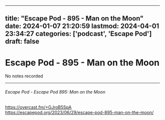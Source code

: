 
---
title: "Escape Pod - 895 - Man on the Moon"
date: 2024-01-07 21:20:59
lastmod: 2024-04-01 23:34:27
categories: ['podcast', 'Escape Pod']
draft: false
---


# Escape Pod - 895 - Man on the Moon
No notes recorded

---
###### Escape Pod - Escape Pod 895: Man on the Moon

https://overcast.fm/+GJroB5SpA  
https://escapepod.org/2023/06/29/escape-pod-895-man-on-the-moon/

<!-- #public -->
<!-- #podcast -->
<!-- #Escape Pod# -->

<!-- {BearID:A5C1154A-1EEF-4C8C-A939-3CEED392BD9E} -->
